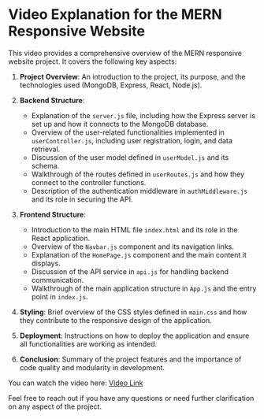 # Video Explanation for the MERN Responsive Website

This video provides a comprehensive overview of the MERN responsive website project. It covers the following key aspects:

1. **Project Overview**: An introduction to the project, its purpose, and the technologies used (MongoDB, Express, React, Node.js).

2. **Backend Structure**:
   - Explanation of the `server.js` file, including how the Express server is set up and how it connects to the MongoDB database.
   - Overview of the user-related functionalities implemented in `userController.js`, including user registration, login, and data retrieval.
   - Discussion of the user model defined in `userModel.js` and its schema.
   - Walkthrough of the routes defined in `userRoutes.js` and how they connect to the controller functions.
   - Description of the authentication middleware in `authMiddleware.js` and its role in securing the API.

3. **Frontend Structure**:
   - Introduction to the main HTML file `index.html` and its role in the React application.
   - Overview of the `Navbar.js` component and its navigation links.
   - Explanation of the `HomePage.js` component and the main content it displays.
   - Discussion of the API service in `api.js` for handling backend communication.
   - Walkthrough of the main application structure in `App.js` and the entry point in `index.js`.

4. **Styling**: Brief overview of the CSS styles defined in `main.css` and how they contribute to the responsive design of the application.

5. **Deployment**: Instructions on how to deploy the application and ensure all functionalities are working as intended.

6. **Conclusion**: Summary of the project features and the importance of code quality and modularity in development.

You can watch the video here: [Video Link](#) 

Feel free to reach out if you have any questions or need further clarification on any aspect of the project.